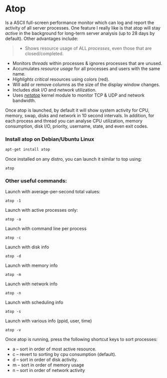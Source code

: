 # Atop 
Is a ASCII full-screen performance monitor which can log and report the activity of all server processes. One feature I really like is that atop will stay *active* in the background for long-term server analysis (up to 28 days by default). Other advantages include:

> * Shows resource usage of ALL _processes_, even those that are closed/completed.
* Monitors _threads_ within processes & ignores processes that are unused.
* Accumulates _resource usage_ for all processes and users with the same name.
* _Highlights critical_ resources using colors (red).
* Will add or remove columns as the size of the display window changes.
* Includes _disk I/O_ and _network_ utilization.
* Uses [*netatop*](http://www.atoptool.nl/netatop.php "netatop page") kernel module to monitor TCP & UDP and network bandwidth.  

Once atop is launched, by default it will show system activity for CPU, memory, swap, disks and network in 10 second intervals. In addition, for each process and thread you can analyse CPU utilization, memory consumption, disk I/O, priority, username, state, and even exit codes.

### Install atop on Debian/Ubuntu Linux
```bash
apt-get install atop
```
Once installed on any distro, you can launch it similar to top using:
```
atop
```
### Other useful commands:  
Launch with average-per-second total values:
```
atop -1
```
Launch with active processes only:
```
atop -a
```
Launch with command line per process
```
atop -c
```
Launch with disk info
```
atop -d
```
Launch with memory info
```
atop -m
```
Launch with network info
```
atop -n
```
Launch with scheduling info
```
atop -s
```
Launch with various info (ppid, user, time)
```
atop -v
```
Once atop is running, press the following shortcut keys to sort processes:

* a – sort in order of most active resource.
* c – revert to sorting by cpu consumption (default).
* d – sort in order of disk activity.
* m – sort in order of memory usage
* n – sort in order of network activity